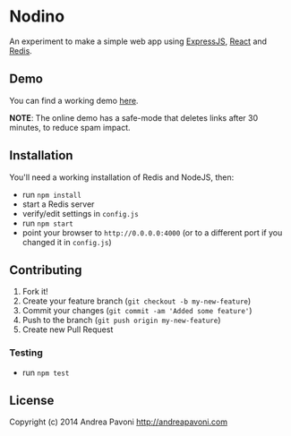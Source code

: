 # Nodino
An experiment to make a simple web app using [ExpressJS](http://expressjs.com), [React](http://facebook.github.io/react/) and [Redis](http://redis.io).

## Demo
You can find a working demo [here](http://nodino.herokuapp.com/).

**NOTE**: The online demo has a safe-mode that deletes links after 30 minutes, to reduce spam impact.

## Installation

You'll need a working installation of Redis and NodeJS, then:

* run `npm install`
* start a Redis server
* verify/edit settings in `config.js`
* run `npm start`
* point your browser to `http://0.0.0.0:4000` (or to a different port if you changed it in `config.js`)

## Contributing

1. Fork it!
2. Create your feature branch (`git checkout -b my-new-feature`)
3. Commit your changes (`git commit -am 'Added some feature'`)
4. Push to the branch (`git push origin my-new-feature`)
5. Create new Pull Request

### Testing

* run `npm test`

## License

Copyright (c) 2014 Andrea Pavoni http://andreapavoni.com
